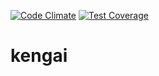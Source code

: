 [![Code Climate](https://codeclimate.com/github/emaserafini/kengai/badges/gpa.svg)](https://codeclimate.com/github/emaserafini/kengai)
[![Test Coverage](https://codeclimate.com/github/emaserafini/kengai/badges/coverage.svg)](https://codeclimate.com/github/emaserafini/kengai/coverage)

# kengai
